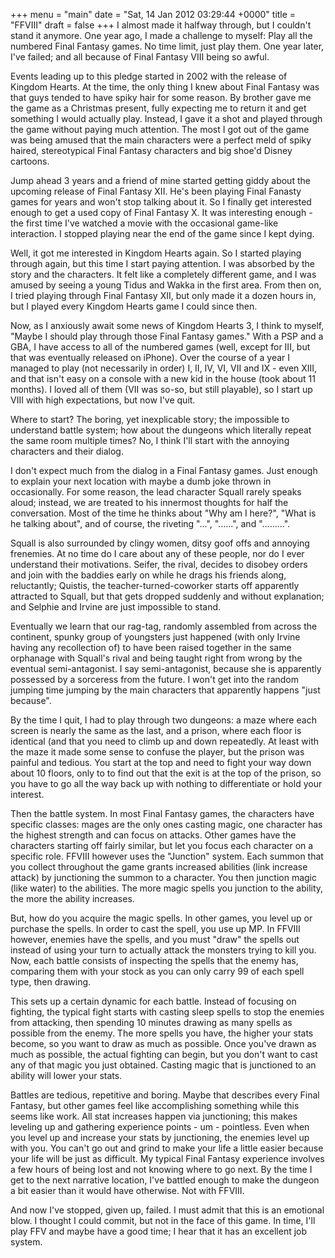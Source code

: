+++
menu = "main"
date = "Sat, 14 Jan 2012 03:29:44 +0000"
title = "FFVIII"
draft = false
+++
I almost made it halfway through, but I couldn't stand it anymore. One year ago, I made a challenge to myself: Play all the numbered Final Fantasy games. No time limit, just play them. One year later, I've failed; and all because of Final Fantasy VIII being so awful.

Events leading up to this pledge started in 2002 with the release of Kingdom Hearts. At the time, the only thing I knew about Final Fantasy was that guys tended to have spiky hair for some reason. By brother gave me the game as a Christmas present, fully expecting me to return it and get something I would actually play. Instead, I gave it a shot and played through the game without paying much attention. The most I got out of the game was being amused that the main characters were a perfect meld of spiky haired, stereotypical Final Fantasy characters and big shoe'd Disney cartoons.

Jump ahead 3 years and a friend of mine started getting giddy about the upcoming release of Final Fantasy XII. He's been playing Final Fanasty games for years and won't stop talking about it. So I finally get interested enough to get a used copy of Final Fantasy X. It was interesting enough - the first time I've watched a movie with the occasional game-like interaction. I stopped playing near the end of the game since I kept dying.

Well, it got me interested in Kingdom Hearts again. So I started playing through again, but this time I start paying attention. I was absorbed by the story and the characters. It felt like a completely different game, and I was amused by seeing a young Tidus and Wakka in the first area. From then on, I tried playing through Final Fantasy XII, but only made it a dozen hours in, but I played every Kingdom Hearts game I could since then. 

Now, as I anxiously await some news of Kingdom Hearts 3, I think to myself, "Maybe I should play through those Final Fantasy games." With a PSP and a GBA, I have access to all of the numbered games (well, except for III, but that was eventually released on iPhone). Over the course of a year I managed to play (not necessarily in order) I, II, IV, VI, VII and IX - even XIII, and that isn't easy on a console with a new kid in the house (took about 11 months). I loved all of them (VII was so-so, but still playable), so I start up VIII with high expectations, but now I've quit.

Where to start? The boring, yet inexplicable story; the impossible to understand battle system; how about the dungeons which literally repeat the same room multiple times? No, I think I'll start with the annoying characters and their dialog.

I don't expect much from the dialog in a Final Fantasy games. Just enough to explain your next location with maybe a dumb joke thrown in occasionally. For some reason, the lead character Squall rarely speaks aloud; instead, we are treated to his innermost thoughts for half the conversation. Most of the time he thinks about "Why am I here?", "What is he talking about", and of course, the riveting "...",  "......", and ".........". 

Squall is also surrounded by clingy women, ditsy goof offs and annoying frenemies. At no time do I care about any of these people, nor do I ever understand their motivations. Seifer, the rival, decides to disobey orders and join with the baddies early on while he drags his friends along, reluctantly; Quistis, the teacher-turned-coworker starts off apparently attracted to Squall, but that gets dropped suddenly and without explanation; and Selphie and Irvine are just impossible to stand.

Eventually we learn that our rag-tag, randomly assembled from across the continent, spunky group of youngsters just happened (with only Irvine having any recollection of) to have been raised together in the same orphanage with Squall's rival and being taught right from wrong by the eventual semi-antagonist. I say semi-antagonist, because she is apparently possessed by a sorceress from the future. I won't get into the random jumping time jumping by the main characters that apparently happens "just because".

By the time I quit, I had to play through two dungeons: a maze where each screen is nearly the same as the last, and a prison, where each floor is identical (and that you need to climb up and down repeatedly. At least with the maze it made some sense to confuse the player, but the prison was painful and tedious. You start at the top and need to fight your way down about 10 floors, only to to find out that the exit is at the top of the prison, so you have to go all the way back up with nothing to differentiate or hold your interest.

Then the battle system. In most Final Fantasy games, the characters have specific classes: mages are the only ones casting magic, one character has the highest strength and can focus on attacks. Other games have the characters starting off fairly similar, but let you focus each character on a specific role. FFVIII however uses the "Junction" system. Each summon that you collect throughout the game grants increased abilities (link increase attack) by junctioning the summon to a character. You then junction magic (like water) to the abilities. The more magic spells you junction to the ability, the more the ability increases.

But, how do you acquire the magic spells. In other games, you level up or purchase the spells. In order to cast the spell, you use up MP. In FFVIII however, enemies have the spells, and you must "draw" the spells out instead of using your turn to actually attack the monsters trying to kill you. Now, each battle consists of inspecting the spells that the enemy has, comparing them with your stock as you can only carry 99 of each spell type, then drawing.

This sets up a certain dynamic for each battle. Instead of focusing on fighting, the typical fight starts with casting sleep spells to stop the enemies from attacking, then spending 10 minutes drawing as many spells as possible from the enemy. The more spells you have, the higher your stats become, so you want to draw as much as possible. Once you've drawn as much as possible, the actual fighting can begin, but you don't want to cast any of that magic you just obtained. Casting magic that is junctioned to an ability will lower your stats.

Battles are tedious, repetitive and boring. Maybe that describes every Final Fantasy, but other games feel like accomplishing something while this seems like work. All stat increases happen via junctioning; this makes leveling up and gathering experience points - um - pointless. Even when you level up and increase your stats by junctioning, the enemies level up with you. You can't go out and grind to make your life a little easier because your life will be just as difficult. My typical Final Fantasy experience involves a few hours of being lost and not knowing where to go next. By the time I get to the next narrative location, I've battled enough to make the dungeon a bit easier than it would have otherwise. Not with FFVIII.

And now I've stopped, given up, failed. I must admit that this is an emotional blow. I thought I could commit, but not in the face of this game. In time, I'll play FFV and maybe have a good time; I hear that it has an excellent job system.
